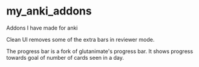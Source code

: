 # my_anki_addons
Addons I have made for anki

Clean UI removes some of the extra bars in reviewer mode.

The progress bar is a fork of glutanimate's progress bar. It shows progress towards goal of number of cards seen in a day.
